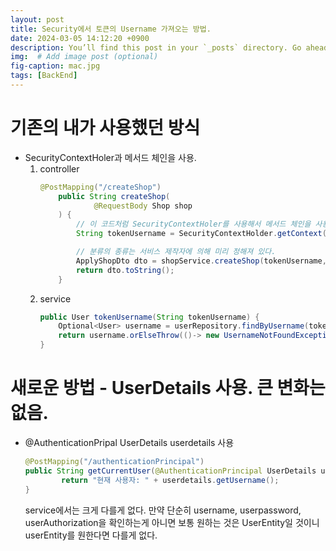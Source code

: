 ```yaml
---
layout: post
title: Security에서 토큰의 Username 가져오는 방법.
date: 2024-03-05 14:12:20 +0900
description: You’ll find this post in your `_posts` directory. Go ahead and edit it and re-build the site to see your changes. # Add post description (optional)
img:  # Add image post (optional)
fig-caption: mac.jpg
tags: [BackEnd]
---
```


# 기존의 내가 사용했던 방식
- SecurityContextHoler과 메서드 체인을 사용.
    1. controller
        ```java
        @PostMapping("/createShop")
            public String createShop(
                    @RequestBody Shop shop
            ) {
                // 이 코드처럼 SecurityContextHoler를 사용해서 메서드 체인을 사용해서 토큰의 Username을 가져왔다.
                String tokenUsername = SecurityContextHolder.getContext().getAuthentication().getName();

                // 분류의 종류는 서비스 제작자에 의해 미리 정해져 있다.
                ApplyShopDto dto = shopService.createShop(tokenUsername, shop);
                return dto.toString();
            }
        ```
    2. service
        ```java
        public User tokenUsername(String tokenUsername) {
            Optional<User> username = userRepository.findByUsername(tokenUsername);
            return username.orElseThrow(()-> new UsernameNotFoundException(tokenUsername));
        }
        ```

# 새로운 방법 - UserDetails 사용. 큰 변화는 없음.
- @AuthenticationPripal UserDetails userdetails 사용
    ```java
    @PostMapping("/authenticationPrincipal")
    public String getCurrentUser(@AuthenticationPrincipal UserDetails userDetails) {
            return "현재 사용자: " + userdetails.getUsername();
    }
    ```

    service에서는 크게 다를게 없다. 만약 단순히 username, userpassword, userAuthorization을 확인하는게 아니면 보통 원하는 것은 UserEntity일 것이니 userEntity를 원한다면 다를게 없다.



